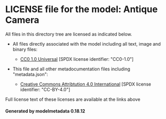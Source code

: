 # LICENSE file for the model: Antique Camera

All files in this directory tree are licensed as indicated below.

* All files directly associated with the model including all text, image and binary files:

  * [CC0 1.0 Universal]("https://creativecommons.org/publicdomain/zero/1.0/legalcode") [SPDX license identifier: "CC0-1.0"]

* This file and all other metadocumentation files including "metadata.json":

  * [Creative Commons Attribtution 4.0 International]("https://creativecommons.org/licenses/by/4.0/legalcode") [SPDX license identifier: "CC-BY-4.0"]

Full license text of these licenses are available at the links above

#### Generated by modelmetadata 0.18.12